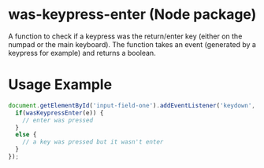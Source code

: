 # was-keypress-enter (Node package)
A function to check if a keypress was the return/enter key (either on the numpad or the main keyboard). The function takes an event (generated by a keypress for example) and returns a boolean.

# Usage Example

```javascript
document.getElementById('input-field-one').addEventListener('keydown', function(e) {
  if(wasKeypressEnter(e)) {
    // enter was pressed
  }
  else {
    // a key was pressed but it wasn't enter
  }
});
